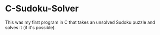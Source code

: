 # C-Sudoku-Solver
This was my first program in C that takes an unsolved Sudoku puzzle and solves it (if it's possible).
